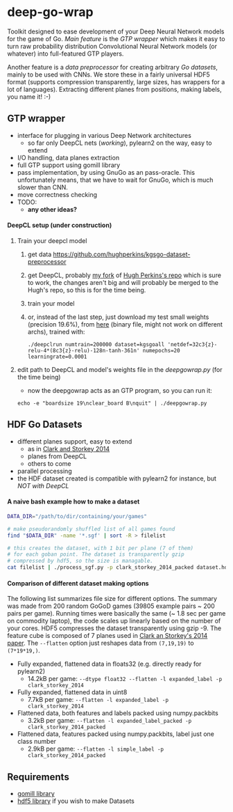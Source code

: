 # deep-go-wrap
Toolkit designed to ease development of your Deep Neural Network models
for the game of Go.  *Main feature* is the *GTP wrapper* which makes it
easy to turn raw probability distribution Convolutional Neural Network
models (or whatever) into full-featured GTP players.

Another feature is a *data preprocessor* for creating arbitrary *Go
datasets*, mainly to be used with CNNs.  We store these in a fairly
universal HDF5 format (supports compression transparently, large sizes,
has wrappers for a lot of languages). Extracting different planes from
positions, making labels, you name it! :-)

GTP wrapper
-----------
 * interface for plugging in various Deep Network architectures
    * so far only DeepCL nets (*working*), pylearn2 on the way, easy to extend
 * I/O handling, data planes extraction
 * full GTP support using gomill library
 * pass implementation, by using GnuGo as an pass-oracle. This unfortunately means, that we have to wait for GnuGo, which is much slower than CNN.
 * move correctness checking
 * TODO:
     * **any other ideas?**

#### DeepCL setup (under construction)
1. Train your deepcl model
    1. get data https://github.com/hughperkins/kgsgo-dataset-preprocessor
    2. get DeepCL, probably [my fork](https://github.com/jmoudrik/DeepCL) of [Hugh Perkins's repo](https://github.com/hughperkins/DeepCL)
    which is sure to work, the changes aren't big and will probably be merged to the 
    Hugh's repo, so this is for the time being.
    3. train your model
    4. or, instead of the last step, just download my test small weights (precision 19.6%),
    from [here](http://j2m.cz/~jm/weights.dat) (binary file, might not work on different archs), trained with:

        ```./deepclrun numtrain=200000 dataset=kgsgoall 'netdef=32c3{z}-relu-4*(8c3{z}-relu)-128n-tanh-361n' numepochs=20 learningrate=0.0001```
2. edit path to DeepCL and model's weights file in the *deepgowrap.py* (for the time being)
    * now the deepgowrap acts as an GTP program, so you can run it:

    ```echo -e "boardsize 19\nclear_board B\nquit" | ./deepgowrap.py```

HDF Go Datasets
------------------
  * different planes support, easy to extend
     * as in [Clark and Storkey 2014](http://arxiv.org/abs/1412.3409)
     * planes from DeepCL
     * others to come
  * parallel processing
  * the HDF dataset created is compatible with pylearn2 for instance, but *NOT with DeepCL*
  

#### A naive bash example how to make a dataset
```bash
DATA_DIR="/path/to/dir/containing/your/games"

# make pseudorandomly shuffled list of all games found
find "$DATA_DIR" -name '*.sgf' | sort -R > filelist

# this creates the dataset, with 1 bit per plane (7 of them)
# for each goban point. The dataset is transparently gzip
# compressed by hdf5, so the size is managable.
cat filelist | ./process_sgf.py -p clark_storkey_2014_packed dataset.hdf5
```

#### Comparison of different dataset making options
The following list summarizes file size for different options. The summary
was made from 200 random GoGoD games (39805 example pairs ~ 200 pairs per game).
Running times were basically the same (~ 1.8 sec per game on commodity laptop),
the code scales up linearly based on the number of your cores. HDF5 compresses
the dataset transparently using gzip -9. The feature cube is composed of 7 planes
used in [Clark an Storkey's 2014 paper](http://arxiv.org/pdf/1412.3409).
The ```--flatten``` option just reshapes data from ```(7,19,19)``` to ```(7*19*19,)```.

  * Fully expanded, flattened data in floats32 (e.g. directly ready for pylearn2)
     * 14.2kB per game: ```--dtype float32 --flatten -l expanded_label -p clark_storkey_2014```
  * Fully expanded, flattened data in uint8
     * 7.7kB per game: ```--flatten -l expanded_label -p clark_storkey_2014```
  * Flattened data, both features and labels packed using numpy.packbits
     * 3.2kB per game: ```--flatten -l expanded_label_packed -p clark_storkey_2014_packed```
  * Flattened data, features packed using numpy.packbits, label just one class number
     * 2.9kB per game: ```--flatten -l simple_label -p clark_storkey_2014_packed```


Requirements
------------
 * [gomill library](https://github.com/mattheww/gomill)
 * [hdf5 library](http://www.h5py.org/) if you wish to make Datasets 
